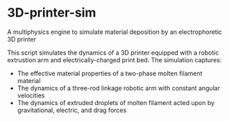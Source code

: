 # 3D-printer-sim
A multiphysics engine to simulate material deposition by an electrophoretic 3D printer

This script simulates the dynamics of a 3D printer equipped with a robotic extrustion arm and electrically-charged print bed. The simulation captures:
* The effective material properties of a two-phase molten filament material
* The dynamics of a three-rod linkage robotic arm with constant angular velocities
* The dynamics of extruded droplets of molten filament acted upon by gravitational, electric, and drag forces
